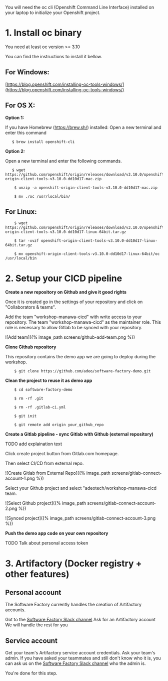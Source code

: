 

You will need the oc cli (Openshift Command Line Interface) installed on your laptop to initialize your Openshift project.

  

# 1. Install oc binary

You need at least oc version >= 3.10

You can find the instructions to install it bellow.

## For Windows: 
[https://blog.openshift.com/installing-oc-tools-windows/](https://blog.openshift.com/installing-oc-tools-windows/)

## For OS X:

**Option 1:**

If you have Homebrew (https://brew.sh/) installed:
Open a new terminal and enter this command

```
   $ brew install openshift-cli
```

**Option 2:**

Open a new terminal and enter the following commands.

```
   $ wget https://github.com/openshift/origin/releases/download/v3.10.0/openshift-origin-client-tools-v3.10.0-dd10d17-mac.zip
```

```
    $ unzip -a openshift-origin-client-tools-v3.10.0-dd10d17-mac.zip
```

```
    $ mv ./oc /usr/local/bin/
```
  
  

## For Linux:
```
    $ wget https://github.com/openshift/origin/releases/download/v3.10.0/openshift-origin-client-tools-v3.10.0-dd10d17-linux-64bit.tar.gz
```

```
    $ tar -xvzf openshift-origin-client-tools-v3.10.0-dd10d17-linux-64bit.tar.gz
```

```
    $ mv openshift-origin-client-tools-v3.10.0-dd10d17-linux-64bit/oc /usr/local/bin
```
  

# 2. Setup your CICD pipeline

**Create a new repository on Github and give it good rights**

Once it is created go in the settings of your repository and click on "Collaborators & teams". 

Add the team "workshop-manawa-cicd" with write access to your repository. The team "workshop-manawa-cicd" as the maintainer role. This role is necessary to allow Gitlab to be synced with your repository.

![Add team]({% image_path screens/github-add-team.png %})


**Clone Github repository**

This repository contains the demo app we are going to deploy during the workshop.

```
    $ git clone https://github.com/adeo/software-factory-demo.git
```

**Clean the project to reuse it as demo app**

```
    $ cd software-factory-demo
```

```
    $ rm -rf .git
```

```
    $ rm -rf .gitlab-ci.yml
```

```
    $ git init
```

```
    $ git remote add origin your_github_repo
```

**Create a Gitlab pipeline - sync Gitlab with Github (external repository)**

TODO
add explaination text

Click create project button from Gitlab.com homepage.

Then select CI/CD from external repo.

![Create Gitlab from External Repo]({% image_path 
screens/gitlab-connect-account-1.png %})


Select your Github project and select "adeotech/workshop-manawa-cicd team.

![Select Github project]({% image_path 
screens/gitlab-connect-account-2.png %})

![Synced project]({% image_path 
screens/gitlab-connect-account-3.png %})


**Push the demo app code on your own repository**

TODO
Talk about personal access token


# 3. Artifactory (Docker registry + other features)

## Personal account 

The Software Factory currently handles the creation of Artifactory accounts.

Got to the [Software Factory Slack channel](https://adeo-tech-community.slack.com/messages/CCKQPKA6Q)
Ask for an Artifactory account
We will handle the rest for you 

## Service account

Get your team's Artifactory service account credentials.
Ask your team's admin. If you have asked your teammates and still don't know who it is, you can ask us on the [Software Factory Slack channel](https://adeo-tech-community.slack.com/messages/CCKQPKA6Q) who the admin is.


You're done for this step.